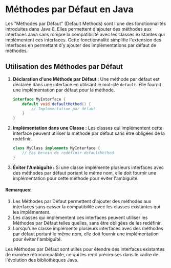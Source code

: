 
# Méthodes par Défaut en Java

Les "Méthodes par Défaut" (Default Methods) sont l'une des fonctionnalités introduites dans Java 8. Elles permettent d'ajouter des méthodes aux interfaces Java sans rompre la compatibilité avec les classes existantes qui implémentent ces interfaces. Cette fonctionnalité simplifie l'extension des interfaces en permettant d'y ajouter des implémentations par défaut de méthodes.

## Utilisation des Méthodes par Défaut

1. **Déclaration d'une Méthode par Défaut :** Une méthode par défaut est déclarée dans une interface en utilisant le mot-clé `default`. Elle fournit une implémentation par défaut pour la méthode.

   ```java
   interface MyInterface {
       default void defaultMethod() {
           // Implémentation par défaut
       }
   }

2. **Implémentation dans une Classe :** Les classes qui implémentent cette interface peuvent utiliser la méthode par défaut sans être obligées de la redéfinir.

   ```java
   class MyClass implements MyInterface {
       // Pas besoin de redéfinir defaultMethod
   }
   ```

3. **Éviter l'Ambiguïté :** Si une classe implémente plusieurs interfaces avec des méthodes par défaut portant le même nom, elle doit fournir une implémentation pour cette méthode pour éviter l'ambiguïté.


#### Remarques:

1. Les Méthodes par Défaut permettent d'ajouter des méthodes aux interfaces sans casser la compatibilité avec les classes existantes qui les implémentent.
2. Les classes qui implémentent ces interfaces peuvent utiliser les Méthodes par Défaut telles quelles, sans être obligées de les redéfinir.
3. Lorsqu'une classe implémente plusieurs interfaces avec des méthodes par défaut portant le même nom, elle doit fournir une implémentation pour éviter l'ambiguïté.

Les Méthodes par Défaut sont utiles pour étendre des interfaces existantes de manière rétrocompatible, ce qui les rend précieuses dans le cadre de l'évolution des bibliothèques Java.
